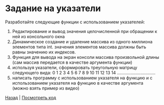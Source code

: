 # Задание на указатели

Разработайте следующие функции с использованием указателей:
1. Редактирование и вывод значения целочисленной при обращении к ней из консольного окна
2. Динамическое создание и удаление массива из одного миллиона элементов типа int. значения элементов массива должны быть равны значению их индексов.
3. Функция для вывода на экран консоли массива произвольной длины (сам массив передается в качестве аргумента функции)
4. используя указатели, сформировать треугольную матрицу следующего вида:
0
1 2
3 4 5
6 7 8 9 
10 11 12 13 14
...............................
5. написать программу с использованием указателя на функцию и с использованием указателя на функцию в качестве аргумента (можно взять пример из видео)

[Назад](../README.md) | 
[Посмотреть код](../ProgramInC/Z2pointers.c)